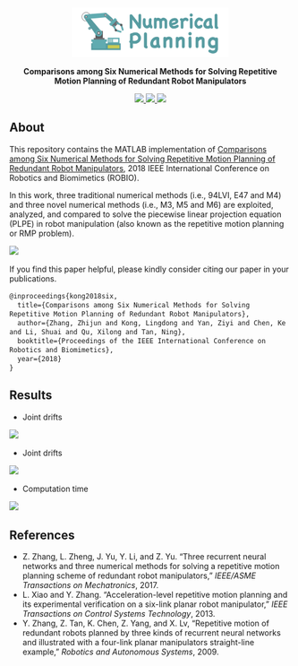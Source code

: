 <br />
<p align="center">
  <img src="image/numerical.png" alt="logo" width="280" height="88">

  <p align="center">
  <strong>Comparisons among Six Numerical Methods for Solving Repetitive Motion Planning of Redundant Robot Manipulators</strong>
  </p>
</p>

<p align="center">
  <a href="https://github.com/ldkong1205/numerical-planning/blob/master/Conference_ROBIO2018.pdf">
    <img src="https://img.shields.io/badge/Paper-%F0%9F%93%83-blue">
  </a>
  <a href="">
    <img src="https://img.shields.io/badge/Slides-%F0%9F%8E%AC-green">
  </a>
  <a href="">
    <img src="https://img.shields.io/badge/%E4%B8%AD%E8%AF%91%E7%89%88-%F0%9F%90%BC-red">
  </a>
</p>

## About
This repository contains the MATLAB implementation of <a href="https://ieeexplore.ieee.org/document/8665072">Comparisons among Six Numerical Methods for Solving Repetitive Motion Planning of Redundant Robot Manipulators</a>, 2018 IEEE International Conference on Robotics and Biomimetics (ROBIO).

In this work, three traditional numerical methods (i.e., 94LVI, E47 and M4) and three novel numerical methods (i.e., M3, M5 and M6) are exploited, analyzed, and compared to solve the piecewise linear projection equation (PLPE) in robot manipulation (also known as the repetitive motion planning or RMP problem).

<img src="https://github.com/ldkong1205/numerical-planning/blob/master/image/simulation.png">

If you find this paper helpful, please kindly consider citing our paper in your publications.

```
@inproceedings{kong2018six,
  title={Comparisons among Six Numerical Methods for Solving Repetitive Motion Planning of Redundant Robot Manipulators},
  author={Zhang, Zhijun and Kong, Lingdong and Yan, Ziyi and Chen, Ke and Li, Shuai and Qu, Xilong and Tan, Ning},
  booktitle={Proceedings of the IEEE International Conference on Robotics and Biomimetics},
  year={2018}
}
```

## Results

- Joint drifts
<img src="https://github.com/ldkong1205/numerical-planning/blob/master/image/table01.png">

- Joint drifts
<img src="https://github.com/ldkong1205/numerical-planning/blob/master/image/table02.png">

- Computation time
<img src="https://github.com/ldkong1205/numerical-planning/blob/master/image/table03.png">

## References

* Z. Zhang, L. Zheng, J. Yu, Y. Li, and Z. Yu. “Three recurrent neural networks and three numerical methods for solving a repetitive motion planning scheme of redundant robot manipulators,” *IEEE/ASME Transactions on Mechatronics*, 2017.
* L. Xiao and Y. Zhang. “Acceleration-level repetitive motion planning and its experimental verification on a six-link planar robot manipulator,” *IEEE Transactions on Control Systems Technology*, 2013.
* Y. Zhang, Z. Tan, K. Chen, Z. Yang, and X. Lv, “Repetitive motion of redundant robots planned by three kinds of recurrent neural networks and illustrated with a four-link planar manipulators straight-line example,” *Robotics and Autonomous Systems*, 2009.

